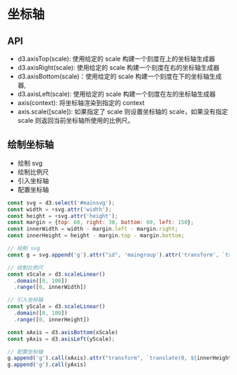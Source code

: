 # 坐标轴

## API
- d3.axisTop(scale): 使用给定的 scale 构建一个刻度在上的坐标轴生成器
- d3.axisRight(scale): 使用给定的 scale 构建一个刻度在右的坐标轴生成器
- d3.axisBottom(scale)：使用给定的 scale 构建一个刻度在下的坐标轴生成器,
- d3.axisLeft(scale): 使用给定的 scale 构建一个刻度在左的坐标轴生成器
- axis(context): 将坐标轴渲染到指定的 context
- axis.scale([scale]): 如果指定了 scale 则设置坐标轴的 scale，如果没有指定 scale 则返回当前坐标轴所使用的比例尺。

## 绘制坐标轴
- 绘制 svg
- 绘制比例尺
- 引入坐标轴
- 配置坐标轴
```js
const svg = d3.select('#mainsvg');
const width = +svg.attr('width');
const height = +svg.attr('height');
const margin = {top: 60, right: 30, bottom: 60, left: 150};
const innerWidth = width - margin.left - margin.right;
const innerHeight = height - margin.top - margin.bottom;

// 绘制 svg
const g = svg.append('g').attr("id", 'maingroup').attr('transform', `translate(${margin.left}, ${margin.top})`);

// 绘制比例尺
const xScale = d3.scaleLinear()
  .domain([0, 100])
  .range([0, innerWidth])

// 引入坐标轴
const yScale = d3.scaleLinear()
  .domain([0, 100])
  .range([0, innerHeight])

const xAxis = d3.axisBottom(xScale)
const yAxis = d3.axisLeft(yScale);

// 配置坐标轴
g.append('g').call(xAxis).attr("transform", `translate(0, ${innerHeight})`)
g.append('g').call(yAxis)
```
